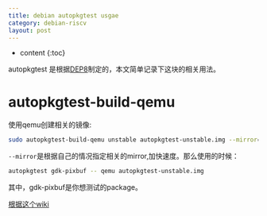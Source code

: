 ```yaml
---
title: debian autopkgtest usgae
category: debian-riscv
layout: post
---
```

* content
{:toc}

autopkgtest 是根据[DEP8](https://salsa.debian.org/ci-team/autopkgtest/raw/master/doc/README.package-tests.rst)制定的，本文简单记录下这块的相关用法。

# autopkgtest-build-qemu 
使用qemu创建相关的镜像:
```bash
sudo autopkgtest-build-qemu unstable autopkgtest-unstable.img --mirror=https://mirror.iscas.ac.cn/debian/
```
`--mirror`是根据自己的情况指定相关的mirror,加快速度。那么使用的时候：
```bash
autopkgtest gdk-pixbuf -- qemu autopkgtest-unstable.img
```
其中，gdk-pixbuf是你想测试的package。

[根据这个wiki](https://wiki.debian.org/ContinuousIntegration/autopkgtest)

